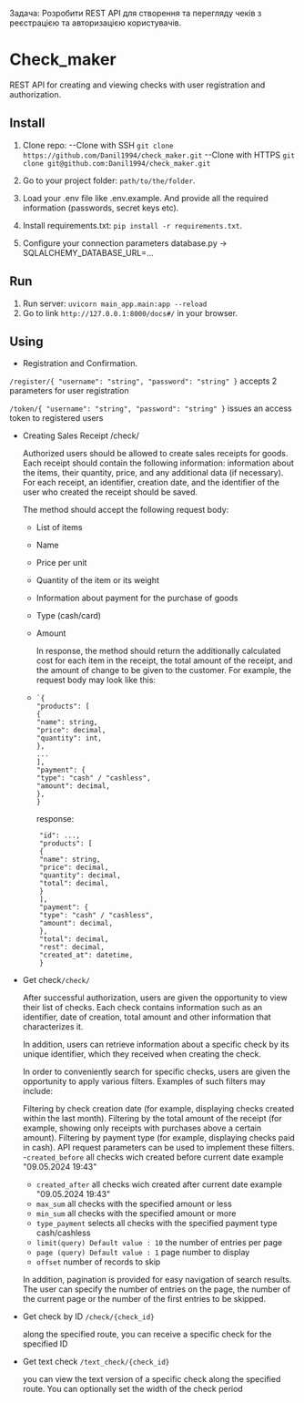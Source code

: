 Задача:
Розробити REST API для створення та перегляду чеків з реєстрацією та авторизацією користувачів.

# Check_maker

REST API for creating and viewing checks with user registration and authorization.

## Install

1. Clone repo:
   --Clone with SSH `git clone https://github.com/Danil1994/check_maker.git`
   --Clone with HTTPS `git clone git@github.com:Danil1994/check_maker.git`

2. Go to your project folder: `path/to/the/folder`.
3. Load your .env file like .env.example. And provide all the required information (passwords, secret keys etc).
4. Install requirements.txt: `pip install -r requirements.txt`.
5. Configure your connection parameters database.py -> SQLALCHEMY_DATABASE_URL=...

## Run

1. Run server: `uvicorn main_app.main:app --reload`
2. Go to link `http://127.0.0.1:8000/docs#/` in your browser.

## Using

* Registration and Confirmation.

`/register/{
"username": "string",
"password": "string"
}`
accepts 2 parameters for user registration

`/token/{
"username": "string",
"password": "string"
}`
issues an access token to registered users

* Creating Sales Receipt /check/


  Authorized users should be allowed to create sales receipts for goods. Each receipt should contain the following
  information: information about the items, their quantity, price, and any additional data (if necessary). For each
  receipt, an identifier, creation date, and the identifier of the user who created the receipt should be saved.

  The method should accept the following request body:
    * List of items
    * Name
    * Price per unit
    * Quantity of the item or its weight
    * Information about payment for the purchase of goods
    * Type (cash/card)
    * Amount

      In response, the method should return the additionally calculated cost for each item in the receipt, the total
      amount of the receipt, and the amount of change to be given to the customer.
      For example, the request body may look like this:
    * ```
      `{
      "products": [
      {
      "name": string,
      "price": decimal,
      "quantity": int,
      },
      ...
      ],
      "payment": {
      "type": "cash" / "cashless",
      "amount": decimal,
      },
      }
      ```
     
      response: 
  ```{
      "id": ...,
      "products": [
      {
      "name": string,
      "price": decimal,
      "quantity": decimal,
      "total": decimal,
      }
      ],
      "payment": {
      "type": "cash" / "cashless",
      "amount": decimal,
      },
      "total": decimal,
      "rest": decimal,
      "created_at": datetime,
      }
   ```


* Get check`/check/`

  After successful authorization, users are given the opportunity to view their list of checks. Each check contains
  information such as an identifier, date of creation, total amount and other information that characterizes it.

  In addition, users can retrieve information about a specific check by its unique identifier, which they received when
  creating the check.

  In order to conveniently search for specific checks, users are given the opportunity to apply various filters.
  Examples
  of such filters may include:

  Filtering by check creation date (for example, displaying checks created within the last month).
  Filtering by the total amount of the receipt (for example, showing only receipts with purchases above a certain
  amount).
  Filtering by payment type (for example, displaying checks paid in cash).
  API request parameters can be used to implement these filters.
  -`created_before`  all checks wich created before current date example "09.05.2024 19:43"
    - `created_after`  all checks wich created after current date example "09.05.2024 19:43"
    - `max_sum` all checks with the specified amount or less
    - `min_sum` all checks with the specified amount or more
    - `type_payment` selects all checks with the specified payment type cash/cashless
    - `limit(query) Default value : 10` the number of entries per page
    - `page (query) Default value : 1` page number to display
    - `offset` number of records to skip

  In addition, pagination is provided for easy navigation of search results. The user can specify the number of entries
  on
  the page, the number of the current page or the number of the first entries to be skipped.

* Get check by ID `/check/{check_id}`

  along the specified route, you can receive a specific check for the specified ID

* Get text check `/text_check/{check_id}`

  you can view the text version of a specific check along the specified route. You can optionally set the width of the
  check period


